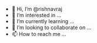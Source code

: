 - 👋 Hi, I’m @rishnavraj
- 👀 I’m interested in ...
- 🌱 I’m currently learning ...
- 💞️ I’m looking to collaborate on ...
- 📫 How to reach me ...

<!---
rishnavraj/rishnavraj is a ✨ special ✨ repository because its `README.md` (this file) appears on your GitHub profile.
You can click the Preview link to take a look at your changes.
--->
